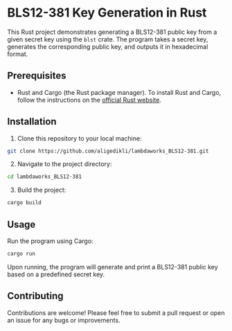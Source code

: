 # BLS12-381 Key Generation in Rust

This Rust project demonstrates generating a BLS12-381 public key from a given secret key using the `blst` crate. The program takes a secret key, generates the corresponding public key, and outputs it in hexadecimal format.

## Prerequisites

- Rust and Cargo (the Rust package manager). To install Rust and Cargo, follow the instructions on the [official Rust website](https://www.rust-lang.org/tools/install).

## Installation

1. Clone this repository to your local machine:

```sh
git clone https://github.com/aligedikli/lambdaworks_BLS12-381.git
```

2. Navigate to the project directory:

```sh
cd lambdaworks_BLS12-381
```

3. Build the project:

```sh
cargo build
```

## Usage

Run the program using Cargo:

```sh
cargo run
```

Upon running, the program will generate and print a BLS12-381 public key based on a predefined secret key.

## Contributing

Contributions are welcome! Please feel free to submit a pull request or open an issue for any bugs or improvements.












